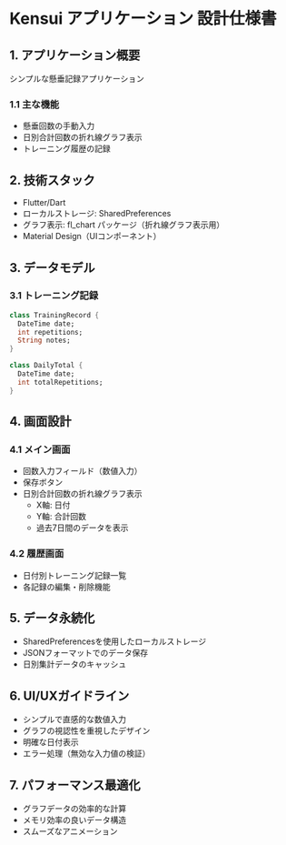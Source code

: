 # Kensui アプリケーション 設計仕様書

## 1. アプリケーション概要
シンプルな懸垂記録アプリケーション

### 1.1 主な機能
- 懸垂回数の手動入力
- 日別合計回数の折れ線グラフ表示
- トレーニング履歴の記録

## 2. 技術スタック
- Flutter/Dart
- ローカルストレージ: SharedPreferences
- グラフ表示: fl_chart パッケージ（折れ線グラフ表示用）
- Material Design（UIコンポーネント）

## 3. データモデル

### 3.1 トレーニング記録
```dart
class TrainingRecord {
  DateTime date;
  int repetitions;
  String notes;
}

class DailyTotal {
  DateTime date;
  int totalRepetitions;
}
```

## 4. 画面設計

### 4.1 メイン画面
- 回数入力フィールド（数値入力）
- 保存ボタン
- 日別合計回数の折れ線グラフ表示
  - X軸: 日付
  - Y軸: 合計回数
  - 過去7日間のデータを表示

### 4.2 履歴画面
- 日付別トレーニング記録一覧
- 各記録の編集・削除機能

## 5. データ永続化
- SharedPreferencesを使用したローカルストレージ
- JSONフォーマットでのデータ保存
- 日別集計データのキャッシュ

## 6. UI/UXガイドライン
- シンプルで直感的な数値入力
- グラフの視認性を重視したデザイン
- 明確な日付表示
- エラー処理（無効な入力値の検証）

## 7. パフォーマンス最適化
- グラフデータの効率的な計算
- メモリ効率の良いデータ構造
- スムーズなアニメーション
